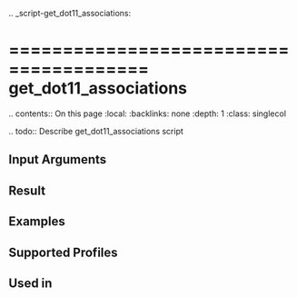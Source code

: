 .. _script-get_dot11_associations:

=======================================
get_dot11_associations
=======================================

.. contents:: On this page
    :local:
    :backlinks: none
    :depth: 1
    :class: singlecol

.. todo::
    Describe get_dot11_associations script

Input Arguments
---------------

Result
------

Examples
--------

Supported Profiles
------------------

Used in
-------
